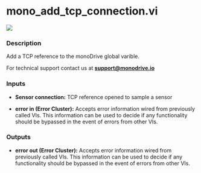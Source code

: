 # mono_add_tcp_connection.vi

<p class="img_container">
<img class="lg_img" src="../mono_add_tcp_connection.png"/>
</p>

### Description

Add a TCP reference to the monoDrive global varible.

For technical support contact us at  **support@monodrive.io** 

### Inputs

- **Sensor connection:**  TCP reference opened to sample a sensor
 

- **error in (Error Cluster):** Accepts error information wired from previously called VIs. This information can be used to decide if any functionality should be bypassed in the event of errors from other VIs. 

### Outputs

- **error out (Error Cluster):** Accepts error information wired from previously called VIs. This information can be used to decide if any functionality should be bypassed in the event of errors from other VIs. 

<p>&nbsp;</p>
